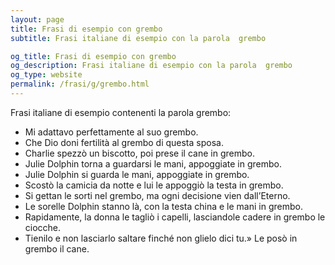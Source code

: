 ```yaml
---
layout: page
title: Frasi di esempio con grembo 
subtitle: Frasi italiane di esempio con la parola  grembo

og_title: Frasi di esempio con grembo 
og_description: Frasi italiane di esempio con la parola  grembo
og_type: website
permalink: /frasi/g/grembo.html
---
```


Frasi italiane di esempio contenenti la parola grembo:


- Mi adattavo perfettamente al suo grembo.
- Che Dio doni fertilità al grembo di questa sposa.
- Charlie spezzò un biscotto, poi prese il cane in grembo.
- Julie Dolphin torna a guardarsi le mani, appoggiate in grembo.
- Julie Dolphin si guarda le mani, appoggiate in grembo.
- Scostò la camicia da notte e lui le appoggiò la testa in grembo.
- Si gettan le sorti nel grembo, ma ogni decisione vien dall’Eterno.
- Le sorelle Dolphin stanno là, con la testa china e le mani in grembo.
- Rapidamente, la donna le tagliò i capelli, lasciandole cadere in grembo le ciocche.
- Tienilo e non lasciarlo saltare finché non glielo dici tu.» Le posò in grembo il cane.
